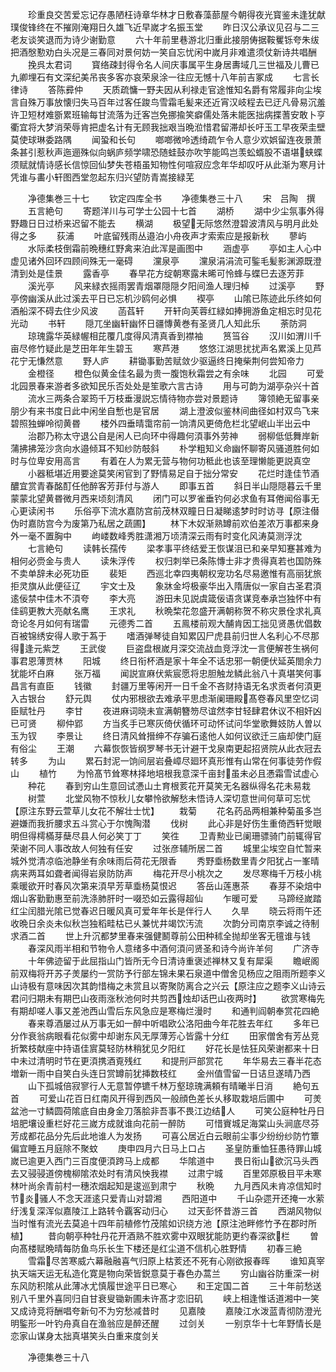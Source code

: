 <!-- { "loadSidebar": true } -->
　　珍重良交苦爱忘记存愚陋枉诗章华林才日敷春藻蔀屋今朝得夜光寳鉴未逢犹献璞俊锋终在不摧刚淹翔日久雄飞近早嵗才名振玉堂
　　昨日汉公承议见召与二三老友谈笑退而为诗少谢勤意
　　六十年前里巷游北归重此接朋俦据鞍矍铄夸朱绂把酒慇懃劝白头况是三春同对景何妨一笑自忘忧闲中嵗月非难遣须仗新诗共唱酬
　　挽呉太君词
　　寳络疎封得令名人间庆事属平生身居夀域几三世福及儿曹已九卿埋石有文深纪美吊丧多客亦哀荣泉涂一往应无憾十八年前吉冢成
　　七言长律诗
　　答陈彛仲
　　天质疏慵一野夫因从利禄走官途惟知名爵有常履非向尘埃言自殊万事放懐归失马百年过客任踆鸟雪霜毛髪来还近宵汉岐程去已迂凡骨易沉羞许卫短材难斵累班输每甘流落为迁客岂免挪揄笑癖儒处落未能医拙病揲蓍安敢卜亨衢宜将大梦消荣辱肯把虚名计有无顾我拙艰当晩涖惜君留滞却长吁玉工早夜荣圭壁莫使球琳委路隅
　　闻蛩和长句
　　啷啷微呤透绮疏乍令人意少欢娯留连夜景萧条甚引惹秋声迤逦殊似向蜗庐频学啸恐随蛙鼓亦吹竽能鸣岂羡蚣蝑股不语堪蛱蝶须赋就情诗感长信惊回仙梦失苍梧虽知物性何喧寂应念年华却叹吁从此渐为寒月计凭谁与畵小轩图西堂忽起东归兴望防青嵩接緑芜














　　净德集巻三十七
　　钦定四库全书
　　净德集巻三十八
　　宋　吕陶　撰
　　五言絶句
　　寄题洋川与可学士公园十七首
　　湖桥
　　湖中少尘氛事外得野趣日日过桥来迟留不能去
　　横湖
　　极望无际悠然澄碧波清风与明月此处得之多
　　荻浦
　　叶底留残雨丛邉泊小舟夜声才索索应是报新秋
　　蓼屿
　　水际柔枝倒霜前晩穗红野禽来泊此浑是画图中
　　涵虚亭
　　亭如主人心中虚见诸外回环四顾间殊无一毫碍
　　灙泉亭
　　灙泉涓涓流可鍳毛髪影渊源既澄清到处是佳景
　　露香亭
　　春早花方绽朝寒露未晞可怜蜂与蝶巳去逐芳菲
　　溪光亭
　　风来緑衣摇雨罢青烟罩隠隠夕阳间渔人理归棹
　　过溪亭
　　野亭傍幽溪从此过溪去平日已忘机沙鸥何必惧
　　褉亭
　　山隂已陈迹此乐终如何酒船深不碍去住少风波
　　菡萏轩
　　开轩向芙蓉红緑如捧拥游鱼定相忘时见花光动
　　书轩
　　隠兀坐幽轩幽怀日疆慱黄巻有圣贤几人知此乐
　　荼防洞
　　琼瑰露华英緑幄相芘覆几度得风清真香到襟袖
　　筼筜谷
　　汉川如渭川千亩尽修竹疑此是芝田年年生碧玉
　　寒芦港
　　悠悠江湖思扰扰声名累溪上见芦花宁无慊然意
　　野人庐
　　耕锄事勤苦赋敛少驱逼终日掩柴荆何尝知帝力
　　金橙径
　　橙色似黄金佳名最为贵一腹饱秋霜尝之有余味
　　北园
　　可爱北园景春来游者多欲知民乐否处处是笙歌六言古诗
　　用与可韵为湖亭杂兴十首
　　流水三两条合翠筠千万枝垂漫説忘情待物亦尝对景题诗
　　簿领絶无留事亲朋少有来书度日此中闲坐自慙也是官居
　　湖上澄波似鉴林间曲径如村双鸟飞来碧照独蝉呤彻黄昬
　　楼外四垂晴霭帘前一饷清风更倚危栏北望岷山半出云中
　　治郡乃称太守退公自是闲人已向环中得趣何湏事外劳神
　　弱柳低低舞岸新蒲拂拂笼沙贪向水邉倾耳不知纱防攲斜
　　朴学粗知义命幽怀聊寄风骚道胜何如时与位卑安用高言
　　有着在人为累无营与物何功秪此也该至理懒能更説真空
　　小器秪堪近用要途莫笑闲官到了野情易足自于拙分常安
　　花烂时逢佳节酒醲宜赏青春酩酊任他醉客芳菲付与游人
　　即事五首
　　斜日半山隠隠暮云千里蒙蒙北望黄昬微月西来顷刻清风
　　闭门可以罗雀垂钓何必求鱼有耳倦闻俗事无心更读闲书
　　乐俗亭下流水嘉防宫前茂林双瞳日日凝睇逺梦时时访寻【原注僣伪时嘉防宫今为废第乃私居之蔬圃】
　　林下木奴渐熟罇前欢伯差浓万事都来身外一毫不置胸中
　　岣嵝数峰秀胜潇湘万顷清深云雨有时变化风涛莫测浮沈
　　七言絶句
　　读韩长孺传
　　梁孝事平终结爱王恢谋沮已和亲早知蹇甚难为相何必赍金与贵人
　　读朱浮传
　　权归刺举已条陈慱士非才贵得真若也国防殊不卖单辞未必死功臣
　　裴矩
　　西巡北幸四夷朝权宠功名尽易邀惟有高丽犹旅拒灵旗从此便征辽
　　宇文士及
　　象牀金埒极豪华出入隋唐似一家自古圣君湏逺佞禁中佳木不湏夸
　　李大亮
　　游田未见説虞箴佞语贪谋竞奉承岂独怀中有佳鹞更教大亮献名鹰
　　王求礼
　　秋晩棃花忽盛开满朝称贺不称灾景佺求礼真竒论冬月如何有瑞雷
　　元德秀二首
　　五鳯楼前观大酺肯因工拙见贤愚优倡数百被锦绣安得人歌于蒍于
　　嗜酒弹琴徒自知累囚尸虎县前归世人名利心不尽那得逢元紫芝
　　王武俊
　　巨盗盘根嵗月深交流战血竞浮沈一言便解苍生祸何事君恩薄贾林
　　阳城
　　终日衔杯酒是家十年全不话忠邪一朝便伏延英閤余力犹能坏白麻
　　张万福
　　闻説宣麻伏紫宸愿将忠胆触龙鳞此翁八十真堪笑何事昌言有直臣
　　钱徽
　　封疆万里等闲开一日千金不吝财持语无名求贡者何湏更入古银台
　　舒元舆
　　仗内邪根欲去难承平思虑渐阑珊殿髙卷春风里空忆词臣赋牡丹
　　李甘
　　夜进麻词晓未宣满朝簪笏尽谊然李甘轻肆君休议不相奸凶已可贤
　　柳仲郢
　　方当炙手已寒灰倚伏循环可动怀试问华堂歌舞妓防人曽以玉为钗
　　李景让
　　终日清风耸搢绅不存骗石逺他人如何议欲迁三庙却使门庭有俗尘
　　王潮
　　六幕恢恢皆纲罗琴书无计避干戈泉南更起招贤院从此衣冠去转多
　　为山
　　累石封泥一饷间层岩叠嶂尽廻环真形惟有山常在何事徒劳作假山
　　植竹
　　为怜髙节耸寒林择地培根我意深千亩封虽未必且慿霜雪试虚心
　　种花
　　春到穷山生意回试慿山土育根荄花开莫笑无名器纵得名花未易栽
　　树萱
　　北堂风物不惊秋儿女攀怜欲解愁未悟诗人深切意世间何草可忘忧【原注东野云萱草儿女花不解壮士忧】
　　栽菊
　　花名药品两相兼种菊虽多岂避嫌而我折腰求五斗赏心于尔愧陶潜
　　伐树
　　此心非是好伤生重倚西轩觉眼明但得樗樠芽蘖尽县人何必笑丁丁
　　笑徃
　　卫青勲业已阑珊骠骑门前辄得官荣谢不同人事改故人何独有任安
　　过张彦辅所居二首
　　城里尘埃空自忙暂来城外觉清凉临池静坐有余味雨后荷花无限香
　　秀野埀杨数里青夕阳犹占一峯晴病来两耳如聋者闻得岩泉防防声
　　梅花开尽小桃次之
　　发尽寒梅千万枝小桃乘暖欲开时春风次第来湏早芳草埀杨莫恨迟
　　答岳山莲惠茶
　　春芽不染焙中烟山客勤勤惠至前洗涤肺肝时一啜恐如云露得超仙
　　乍暖可爱
　　马蹄经嵗踏红尘闰腊光隂已觉春迟日暖风真可爱年年长是伴行人
　　久旱
　　晓云将雨午还收晩日余炎未似秋岂独稻畦枯已乆兼忧井竭饮汚流
　　次韵分司南京李诚之待制求酒二首
　　世上升沉都梦里春来强健鬭尊前公田种秫全抛却坐客无氊谁与钱
　　春深风雨半相和节物令人意绪多中酒何湏问贤圣和诗今尚许羊何
　　广济寺
　　十年佛迹留于此屈指山门皆所无今日清诗重褒述禅林又复有犀渠
　　瞻岷阁前双梅将开苏子羙屡约一赏防予行部左锦未果石泉道中僧舍见杨应之阻雨所题李义山诗极有意味因次其韵惜梅之未赏且以寄聚防离合之兴云【原注应之题李义山诗云君问归期未有期巴山夜雨涨秋池何时共剪西烛却话巴山夜两时】
　　欲赏寒梅先有期却嗟人事又差池西山雪后东风急应是寒梅烂漫时
　　和通判阎朝奉赏花四絶
　　春来尊酒屡过从万事无如一醉中听唱欧公洛阳曲今年花胜去年红
　　多年已分作衰翁病眼看花似雾中却谢东风无厚薄芳心皆露十分红
　　田家僧舍有芳丛竞折繁枝献座中持语佳賔莫轻防林稍犹见夕阳红
　　好花长是怯狂风荣谢都来十日中未过清明时节在更湏携酒覔残红
　　和提刑戸部赏花
　　年华易去三春半花态増新一雨中自笑白头连日赏罇前犹挿数枝红
　　金州值雪留一日诘旦遂晴乃西
　　山下孤城倍寂寥行人无意暂停镳千林万壑琼瑰满頼有晴曦半日消
　　絶句五首
　　可爱山花百日红南风开得到西风一般顔色差长乆移取栽培后圃中
　　可羙盆池一寸鳞圆荷隂底自由身金刀落脍非吾事不畏江边结人
　　可笑公庭种牡丹日培肥壤设重栏好花三嵗方成就谁向花前一醉防
　　可惜賨城足海棠山头涧底尽芬芳成都花品分先后此地谁人为发扬
　　可喜公居近白云眼前尘事少纷纷纱防竹簟偏宜睡五月庭除不聚蚊
　　庚申四月六日马上口占
　　圣皇防重恤狂愚待罪山城嵗已逾更入西门三百度便湏跨马上成都
　　华隂道中
　　畏日衔山欲沉马头西去又骎骎道傍槐柳隂浓处时有清风怏我襟
　　过肃宁城
　　百里郊原极目平未寒林叶尚余青前村一穗浓烟起知是逡巡到肃宁
　　秋晩
　　九月西风未肯凉信知时节炎骚人不念天涯逺只爱青山对碧湘
　　西阳道中
　　千山杂遝开还掩一水萦纡浅复深浑似嘉陵江上路转令覊客动归心
　　过天彭怀昔游三首
　　西湖风物似当时惟有流光去莫追十四年前植修竹茂隂如识绕方池【原注池畔修竹予在郡时所植】
　　昔向朝亭种牡丹花开酒熟不胜欢雾中双眼犹能防更约春深欲栏
　　曽向髙楼赋晩晴每防鱼鸟乐长生下楼还是红尘道不信机心胜野情
　　初春三絶
　　雪霜尽苦寒威六幕融融喜气归原上枯荄还不死有心刚欲报春晖
　　谁知真宰执天端天运无私造化寛是物向荣皆鋭意莫于春色办蒿兰
　　穷山幽谷防重深一树东风防积隂从此薄冰尤慎履世途平日已寒心
　　和王定国二首
　　三十年前愁送别八千里外喜同归自甘衰叟锄新圃未许髙才恋旧矶
　　峡上相逢惟话道湘中一笑又成诗竞将酬唱夸新句不为穷愁减昔时
　　见嘉陵
　　嘉陵江水泼蓝青彻防澄光明鍳形一叶钓舟真自在渔翁应是醉还醒
　　过剑关
　　一别京华十七年野情长是恋家山谋身太拙真堪笑头白重来度剑关











　　净德集巻三十八
